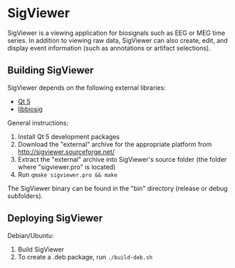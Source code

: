 SigViewer
=========

SigViewer is a viewing application for biosignals such as EEG or MEG time series. In addition to viewing raw data, SigViewer can also create, edit, and display event information (such as annotations or artifact selections).


Building SigViewer
------------------

SigViewer depends on the following external libraries:

- [Qt 5](https://www.qt.io/download/)
- [libbiosig](http://biosig.sourceforge.net/)

General instructions:

1. Install Qt 5 development packages
2. Download the "external" archive for the appropriate platform from http://sigviewer.sourceforge.net/
3. Extract the "external" archive into SigViewer's source folder (the folder where "sigviewer.pro" is located)
4. Run `qmake sigviewer.pro && make`

The SigViewer binary can be found in the "bin" directory (release or debug subfolders).


Deploying SigViewer
-------------------

Debian/Ubuntu:

1. Build SigViewer
2. To create a .deb package, run `./build-deb.sh`
